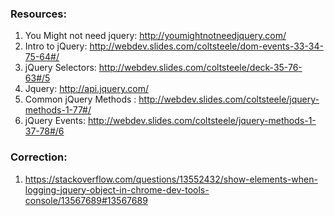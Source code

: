 ### Resources:

1. You Might not need jquery: http://youmightnotneedjquery.com/
2. Intro to jQuery: http://webdev.slides.com/coltsteele/dom-events-33-34-75-64#/
3. jQuery Selectors: http://webdev.slides.com/coltsteele/deck-35-76-63#/5
4. Jquery: http://api.jquery.com/
5. Common jQuery Methods : http://webdev.slides.com/coltsteele/jquery-methods-1-77#/
6. jQuery Events: http://webdev.slides.com/coltsteele/jquery-methods-1-37-78#/6

### Correction:

1. https://stackoverflow.com/questions/13552432/show-elements-when-logging-jquery-object-in-chrome-dev-tools-console/13567689#13567689
